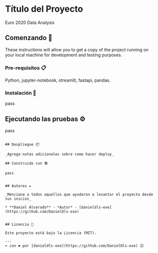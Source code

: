 # Título del Proyecto

Euro 2020 Data Analysis

## Comenzando 🚀

These instructions will allow you to get a copy of the project running on your local machine for development and testing purposes.


### Pre-requisitos 📋

Python, jupyter-notebook, streamlit, fastapi, pandas.


### Instalación 🔧

pass

## Ejecutando las pruebas ⚙️

pass


```

## Despliegue 📦

_Agrega notas adicionales sobre como hacer deploy_

## Construido con 🛠️

pass


## Autores ✒️

_Menciona a todos aquellos que ayudaron a levantar el proyecto desde sus inicios_

* **Daniel Alvarado** - *Autor* - [danieldls-exe](https://github.com/DanielDls-exe)


## Licencia 📄

Este proyecto está bajo la Licencia (MIT).

---
⌨️ con ❤️ por [danieldls-exe](https://github.com/DanielDls-exe) 😊